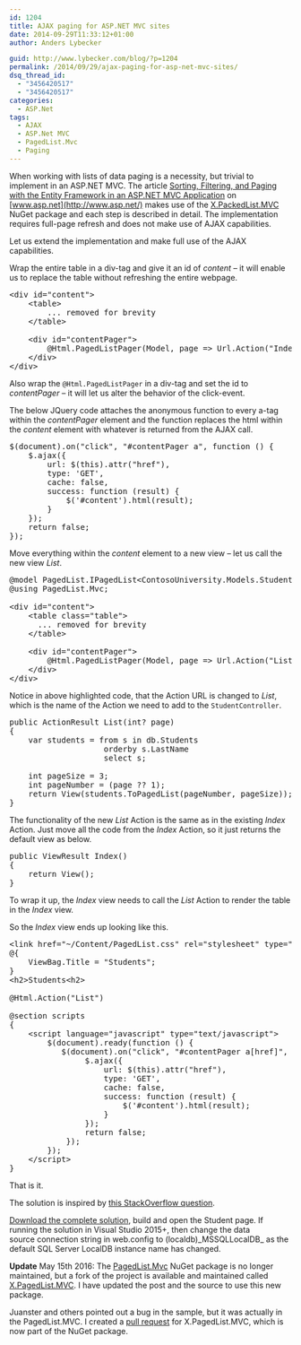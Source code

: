 ```yaml
---
id: 1204
title: AJAX paging for ASP.NET MVC sites
date: 2014-09-29T11:33:12+01:00
author: Anders Lybecker

guid: http://www.lybecker.com/blog/?p=1204
permalink: /2014/09/29/ajax-paging-for-asp-net-mvc-sites/
dsq_thread_id:
  - "3456420517"
  - "3456420517"
categories:
  - ASP.Net
tags:
  - AJAX
  - ASP.Net MVC
  - PagedList.Mvc
  - Paging
---
```

When working with lists of data paging is a necessity, but trivial to implement in an ASP.NET MVC. The article [Sorting, Filtering, and Paging with the Entity Framework in an ASP.NET MVC Application](http://www.asp.net/mvc/tutorials/getting-started-with-ef-using-mvc/sorting-filtering-and-paging-with-the-entity-framework-in-an-asp-net-mvc-application "Article on asp.net website") on [www.asp.net](http://www.asp.net/) makes use of the [X.PackedList.MVC](https://www.nuget.org/packages/X.PagedList.Mvc// "X.PackedList.MVC</ NuGet") NuGet package and each step is described in detail. The implementation requires full-page refresh and does not make use of AJAX capabilities.

Let us extend the implementation and make full use of the AJAX capabilities.

Wrap the entire table in a div-tag and give it an id of _content_ – it will enable us to replace the table without refreshing the entire webpage.

<pre class="brush: xml; highlight: [1,9]; title: ; notranslate" title="">&lt;div id="content"&gt;
    &lt;table&gt;
        ... removed for brevity
    &lt;/table&gt;

    &lt;div id="contentPager"&gt;
        @Html.PagedListPager(Model, page =&gt; Url.Action("Index", new { page }))
    &lt;/div&gt;
&lt;/div&gt;
</pre>

Also wrap the `@Html.PagedListPager` in a div-tag and set the id to _contentPager_ – it will let us alter the behavior of the click-event.

The below JQuery code attaches the anonymous function to every a-tag within the _contentPager_ element and the function replaces the html within the _content_ element with whatever is returned from the AJAX call.

<pre class="brush: jscript; title: ; notranslate" title="">$(document).on("click", "#contentPager a", function () {
    $.ajax({
        url: $(this).attr("href"),
        type: 'GET',
        cache: false,
        success: function (result) {
            $('#content').html(result);
        }
    });
    return false;
});
</pre>

Move everything within the _content_ element to a new view – let us call the new view _List_.

<pre class="brush: xml; highlight: [10]; title: ; notranslate" title="">@model PagedList.IPagedList&lt;ContosoUniversity.Models.Student&gt;;
@using PagedList.Mvc;

&lt;div id="content"&gt;
    &lt;table class="table"&gt;
      ... removed for brevity
    &lt;/table&gt;

    &lt;div id="contentPager"&gt;
        @Html.PagedListPager(Model, page =&gt; Url.Action("List", new { page }))
    &lt;/div&gt;
&lt;/div&gt;
</pre>

Notice in above highlighted code, that the Action URL is changed to _List_, which is the name of the Action we need to add to the `StudentController`.

<pre class="brush: csharp; title: ; notranslate" title="">public ActionResult List(int? page)
{
    var students = from s in db.Students
                    orderby s.LastName
                    select s;

    int pageSize = 3;
    int pageNumber = (page ?? 1);
    return View(students.ToPagedList(pageNumber, pageSize));
}
</pre>

The functionality of the new _List_ Action is the same as in the existing _Index_ Action. Just move all the code from the _Index_ Action, so it just returns the default view as below.

<pre class="brush: csharp; title: ; notranslate" title="">public ViewResult Index()
{
    return View();
}
</pre>

To wrap it up, the _Index_ view needs to call the _List_ Action to render the table in the _Index_ view.

So the _Index_ view ends up looking like this.

<pre class="brush: xml; highlight: [7]; title: ; notranslate" title="">&lt;link href="~/Content/PagedList.css" rel="stylesheet" type="text/css" /&gt;
@{
    ViewBag.Title = "Students";
}
&lt;h2&gt;Students&lt;h2&gt;

@Html.Action("List")

@section scripts
{
    &lt;script language="javascript" type="text/javascript"&gt;
        $(document).ready(function () {
           $(document).on("click", "#contentPager a[href]", function () {
                $.ajax({
                    url: $(this).attr("href"),
                    type: 'GET',
                    cache: false,
                    success: function (result) {
                        $('#content').html(result);
                    }
                });
                return false;
            });
        });
    &lt;/script&gt;
}
</pre>

That is it.

The solution is inspired by [this StackOverflow question](http://stackoverflow.com/questions/18822352/using-paging-in-partial-view-asp-net-mvc).

<a href="/blog/wp-content/uploads/AspNetMvcAjaxPaging.zip" rel="attachment wp-att-1242">Download the complete solution</a>, build and open the Student page. If running the solution in Visual Studio 2015+, then change the data source connection string in web.config to (localdb)\_MSSQLLocalDB_ as the default SQL Server LocalDB instance name has changed.

**Update** May 15th 2016: The [PagedList.Mvc](https://www.nuget.org/packages/PagedList.Mvc) NuGet package is no longer maintained, but a fork of the project is available and maintained called [X.PagedList.MVC](https://www.nuget.org/packages/X.PagedList.Mvc/). I have updated the post and the source to use this new package.

Juanster and others pointed out a bug in the sample, but it was actually in the PagedList.MVC. I created a [pull request](https://github.com/kpi-ua/X.PagedList/pull/14) for X.PagedList.MVC, which is now part of the NuGet package.